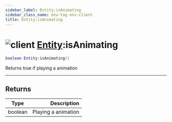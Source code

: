 ```yaml
---
sidebar_label: Entity:isAnimating
sidebar_class_name: env-tag env-client
title: Entity:isAnimating
---
```


# <img src='/img/wiki/client.png' alt='client' classname='env-tag' /> [Entity](../entity/README.md):isAnimating

```lua
boolean Entity:isAnimating()
```

Returns true if playing a animation<br/>

-----------------
## Returns

| Type   | Description |
| ------ | ----------: |
| boolean | Playing a animation |
